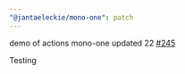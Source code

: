 ```yaml
---
"@jantaeleckie/mono-one": patch
---
```

    
demo of actions mono-one updated 22 [#245](https://github.com/JantaeLeckie/monorepo-release-changesets/pull/245)
    
Testing
